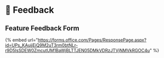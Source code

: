 # 📢 Feedback

## Feature Feedback Form

{% embed url="https://forms.office.com/Pages/ResponsePage.aspx?id=UPs_KAujjEiQ9M2uT3rm0btNLr-r9D5IsSDEW0ZmcutUM1BaWjBLTTJEN05DMkVDRzJTVjNMVkRGOC4u" %}
